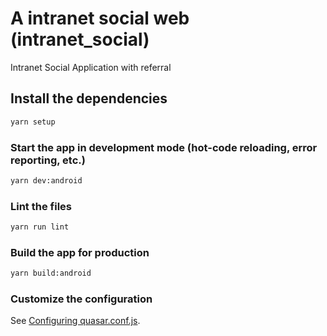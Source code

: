 # A intranet social web (intranet_social)

Intranet Social Application with referral

## Install the dependencies
```bash
yarn setup
```

### Start the app in development mode (hot-code reloading, error reporting, etc.)
```bash
yarn dev:android
```

### Lint the files
```bash
yarn run lint
```

### Build the app for production
```bash
yarn build:android
```

### Customize the configuration
See [Configuring quasar.conf.js](https://quasar.dev/quasar-cli/quasar-conf-js).
